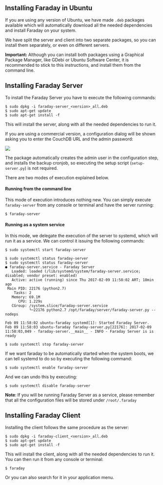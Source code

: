 ## Installing Faraday in Ubuntu

If you are using any version of Ubuntu, we have made `.deb` packages available which will automatically download all the needed dependencies and install Faraday on your system.

We have split the server and client into two separate packages, so you can install them separately, or even on different servers.

**Important:** Although you can install both packages using a Graphical Package Manager, like GDebi or Ubuntu Software Center, it is recommended to stick to this instructions, and install them from the command line.

## Installing Faraday Server

To install the Faraday Server you have to execute the following commands:

    $ sudo dpkg -i faraday-server_<version>_all.deb
    $ sudo apt-get update
    $ sudo apt-get install -f

This will install the server, along with all the needed dependencies to run it.

If you are using a commercial version, a configuration dialog will be shown asking you to enter the CouchDB URL and the admin password:

![](https://raw.githubusercontent.com/wiki/infobyte/faraday/images/apt-configure-couch.png.png)

The package automatically creates the admin user in the configuration step, and installs the backup cronjob, so executing the setup script (`setup-server.py`) is not required.

There are two modes of execution explained below.

#### Running from the command line

This mode of execution introduces nothing new. You can simply execute `faraday-server` from any console or terminal and have the server running:

    $ faraday-server

#### Running as a system service

In this mode, we delegate the execution of the server to systemd, which will run it as a service. We can control it issuing the following commands:

    $ sudo systemctl start faraday-server

```
$ sudo systemctl status faraday-server
$ sudo systemctl status faraday-server
● faraday-server.service - Faraday Server
   Loaded: loaded (/lib/systemd/system/faraday-server.service; disabled; vendor preset: enabled)
   Active: active (running) since Thu 2017-02-09 11:58:02 ART; 18min ago
 Main PID: 22176 (python2.7)
    Tasks: 2
   Memory: 69.1M
      CPU: 1.229s
   CGroup: /system.slice/faraday-server.service
           └─22176 python2.7 /opt/faraday/server/faraday-server.py --nodeps

Feb 09 11:58:02 ubuntu-faraday systemd[1]: Started Faraday Server.
Feb 09 11:58:03 ubuntu-faraday faraday-server.py[22176]: 2017-02-09 11:58:03,049 - faraday-server.__main__ - INFO - Faraday Server is is ready
```

    $ sudo systemctl stop faraday-server

If we want faraday to be automatically started when the system boots, we can tell systemd to do so by executing the following command:

    $ sudo systemctl enable faraday-server

And we can undo this by executing:

    $ sudo systemctl disable faraday-server

**Note**: If you will be running Faraday Server as a service, please remember that all the configuration files will be stored under `/root/.faraday`

## Installing Faraday Client

Installing the client follows the same procedure as the server:

    $ sudo dpkg -i faraday-client_<version>_all.deb
    $ sudo apt-get update
    $ sudo apt-get install -f

This will install the client, along with all the needed dependencies to run it. You can then run it from any console or terminal:

    $ faraday

Or you can also search for it in your application menu.